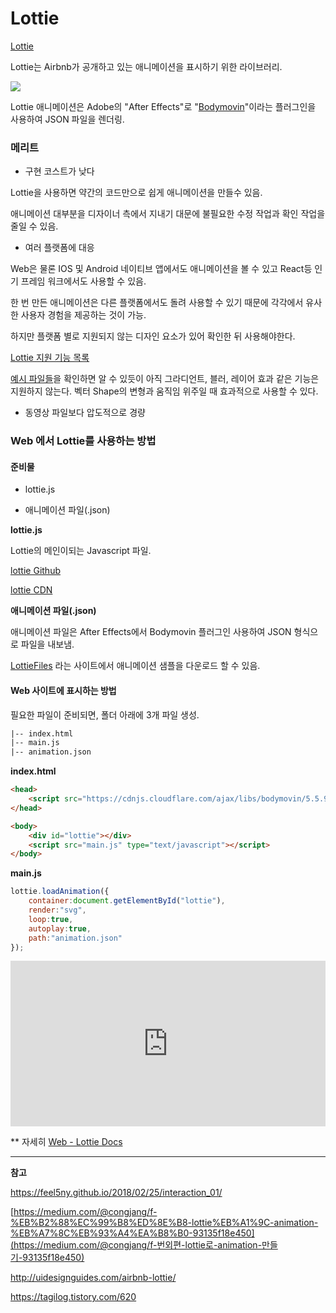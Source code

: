 # Lottie

[Lottie](https://airbnb.design/lottie/)

Lottie는 Airbnb가 공개하고 있는 애니메이션을 표시하기 위한 라이브러리.

![](https://airbnb.design/wp-content/uploads/2017/01/babu.png)

Lottie 애니메이션은 Adobe의 "After Effects"로 "[Bodymovin](https://github.com/airbnb/lottie-web)"이라는 플러그인을 사용하여 JSON 파일을 렌더링.



### 메리트

- 구현 코스트가 낮다

Lottie을 사용하면 약간의 코드만으로 쉽게 애니메이션을 만들수 있음.

애니메이션 대부분을 디자이너 측에서 지내기 대문에 불필요한 수정 작업과 확인 작업을 줄일 수 있음.

- 여러 플랫폼에 대응

Web은 물론 IOS 및 Android 네이티브 앱에서도 애니메이션을 볼 수 있고 React등 인기 프레임 워크에서도 사용할 수 있음. 

한 번 만든 애니메이션은 다른 플랫폼에서도 돌려 사용할 수 있기 때문에 각각에서 유사한 사용자 경험을 제공하는 것이 가능.

하지만 플랫폼 별로 지원되지 않는 디자인 요소가 있어 확인한 뒤 사용해야한다.

[Lottie 지원 기능 목록](https://airbnb.io/lottie/#/supported-features)

[예시 파일들](https://codepen.io/collection/nVYWZR/)을 확인하면 알 수 있듯이 아직 그라디언트, 블러, 레이어 효과 같은 기능은 지원하지 않는다. 벡터 Shape의 변형과 움직임 위주일 때 효과적으로 사용할 수 있다. 

- 동영상 파일보다 압도적으로 경량



### **Web 에서 Lottie를 사용하는 방법**

#### 준비물

- lottie.js

- 애니메이션 파일(.json)



**lottie.js**

Lottie의 메인이되는 Javascript 파일.

[lottie Github](https://github.com/airbnb/lottie-web/tree/master/build/player)

[lottie CDN](https://cdnjs.com/libraries/bodymovin)



**애니메이션 파일(.json)**

애니메이션 파일은 After Effects에서 Bodymovin 플러그인 사용하여 JSON 형식으로 파일을 내보냄.

[LottieFiles](https://lottiefiles.com/) 라는 사이트에서 애니메이션 샘플을 다운로드 할 수 있음.



#### Web 사이트에 표시하는 방법

필요한 파일이 준비되면, 폴더 아래에 3개 파일 생성.

```html
|-- index.html
|-- main.js
|-- animation.json
```



**index.html**

```html
<head>
    <script src="https://cdnjs.cloudflare.com/ajax/libs/bodymovin/5.5.9/lottie.min.js" type="text/javascript"></script>
</head>
```



```html
<body>
    <div id="lottie"></div>
    <script src="main.js" type="text/javascript"></script>
</body>
```



**main.js**

```javascript
lottie.loadAnimation({
    container:document.getElementById("lottie"),
    render:"svg",
    loop:true,
    autoplay:true,
    path:"animation.json"
});
```



<iframe height="265" style="width: 100%;" scrolling="no" title="Articulation Pieces by Al Boardman" src="https://codepen.io/airnan/embed/GOvebO?height=265&theme-id=light&default-tab=js,result" frameborder="no" allowtransparency="true" allowfullscreen="true">
  See the Pen <a href='https://codepen.io/airnan/pen/GOvebO'>Articulation Pieces by Al Boardman</a> by kittons
  (<a href='https://codepen.io/airnan'>@airnan</a>) on <a href='https://codepen.io'>CodePen</a>.
</iframe>



** 자세히 [Web - Lottie Docs](http://airbnb.io/lottie/#/web)

------

**참고**

https://feel5ny.github.io/2018/02/25/interaction_01/

[https://medium.com/@congjang/f-%EB%B2%88%EC%99%B8%ED%8E%B8-lottie%EB%A1%9C-animation-%EB%A7%8C%EB%93%A4%EA%B8%B0-93135f18e450](https://medium.com/@congjang/f-번외편-lottie로-animation-만들기-93135f18e450)

http://uidesignguides.com/airbnb-lottie/

https://tagilog.tistory.com/620